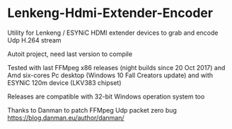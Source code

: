 # Lenkeng-Hdmi-Extender-Encoder
Utility for Lenkeng / ESYNiC HDMI extender devices to grab and encode Udp H.264 stream

Autoit project, need last version to compile

Tested with last FFMpeg x86 releases (night builds since 20 Oct 2017) and Amd six-cores Pc desktop (Windows 10 Fall Creators update) and with ESYNiC 120m device (LKV383 chipset)

Releases are compatible with 32-bit Windows operation system too

Thanks to Danman to patch FFMpeg Udp packet zero bug
https://blog.danman.eu/author/danman/
